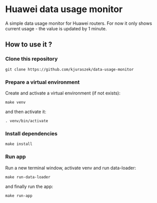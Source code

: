 # Huawei data usage monitor

A simple data usage monitor for Huawei routers.
For now it only shows current usage - the value is updated by 1 minute.

## How to use it ?

### Clone this repository

`git clone https://github.com/kjuraszek/data-usage-monitor`

### Prepare a virtual environment

Create and activate a virtual environment (if not exists):

`make venv`

and then activate it:

`. venv/bin/activate`

### Install dependencies

`make install`

### Run app

Run a new terminal window, activate venv and run data-loader:

`make run-data-loader`

and finally run the app:

`make run-app`
